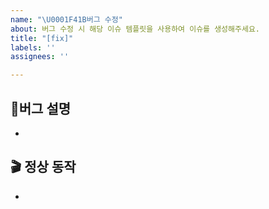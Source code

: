 ```yaml
---
name: "\U0001F41B버그 수정"
about: 버그 수정 시 해당 이슈 템플릿을 사용하여 이슈를 생성해주세요.
title: "[fix]"
labels: ''
assignees: ''

---
```


## 💩버그 설명
<!-- 버그가 언제/어떻게 발생했는지 명확하게 적어주세요 -->
- 

## 🎬 정상 동작
<!-- 기대했던 정상적인 동작에 대해서 설명해주세요 -->
-
